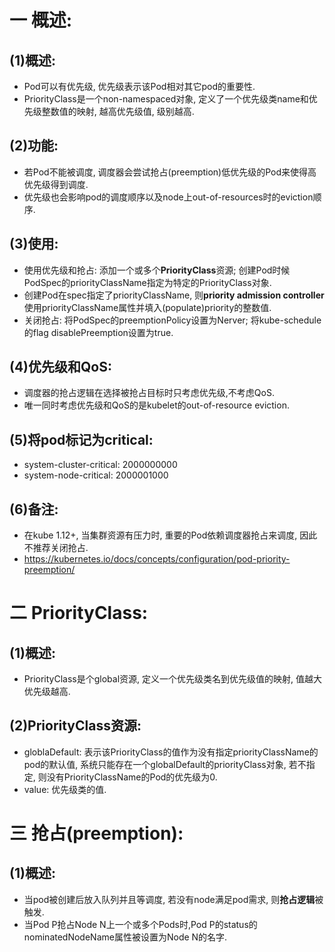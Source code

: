 # 一 概述:
## (1)概述:
- Pod可以有优先级, 优先级表示该Pod相对其它pod的重要性.
- PriorityClass是一个non-namespaced对象, 定义了一个优先级类name和优先级整数值的映射, 越高优先级值, 级别越高.

## (2)功能:
- 若Pod不能被调度, 调度器会尝试抢占(preemption)低优先级的Pod来使得高优先级得到调度.
- 优先级也会影响pod的调度顺序以及node上out-of-resources时的eviction顺序.

## (3)使用:
- 使用优先级和抢占: 添加一个或多个**PriorityClass**资源; 创建Pod时候PodSpec的priorityClassName指定为特定的PriorityClass对象.
- 创建Pod在spec指定了priorityClassName, 则**priority admission controller**使用priorityClassName属性并填入(populate)priority的整数值.
- 关闭抢占: 将PodSpec的preemptionPolicy设置为Nerver; 将kube-schedule的flag disablePreemption设置为true.

## (4)优先级和QoS:
- 调度器的抢占逻辑在选择被抢占目标时只考虑优先级,不考虑QoS.
- 唯一同时考虑优先级和QoS的是kubelet的out-of-resource eviction.

## (5)将pod标记为critical:
- system-cluster-critical: 2000000000
- system-node-critical: 2000001000

## (6)备注:
- 在kube 1.12+, 当集群资源有压力时, 重要的Pod依赖调度器抢占来调度, 因此不推荐关闭抢占.
- https://kubernetes.io/docs/concepts/configuration/pod-priority-preemption/

# 二 PriorityClass:
## (1)概述:
- PriorityClass是个global资源, 定义一个优先级类名到优先级值的映射, 值越大优先级越高.

## (2)PriorityClass资源:
- globlaDefault: 表示该PriorityClass的值作为没有指定priorityClassName的pod的默认值, 系统只能存在一个globalDefault的priorityClass对象, 若不指定, 则没有PriorityClassName的Pod的优先级为0.
- value: 优先级类的值.

# 三 抢占(preemption):
## (1)概述:
- 当pod被创建后放入队列并且等调度, 若没有node满足pod需求, 则**抢占逻辑**被触发.
- 当Pod P抢占Node N上一个或多个Pods时,Pod P的status的nominatedNodeName属性被设置为Node N的名字.

